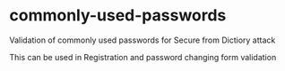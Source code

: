 # commonly-used-passwords
Validation of commonly used passwords 
for Secure from Dictiory attack

This can be used in Registration and password changing form validation